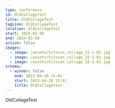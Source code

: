 ```yaml
---
type: conference
id: OldCollageTest
title: OldCollageTest
tagLine: OldCollageTest
location: OldCollageTest
start: 2024-02-09
end: 2024-02-09
active: false
images:
  - image: /assets/kitscon_collage_15-1-01.jpg
  - image: /assets/kitscon_collage_15-1-03.jpg
  - image: /assets/kitscon_collage_16-1-03.jpg
schema:
  - winner: false
    end: 2023-04-28 15:01
    start: 2023-04-28 15:01
    title: OldCollageTest
---
```

OldCollageTest